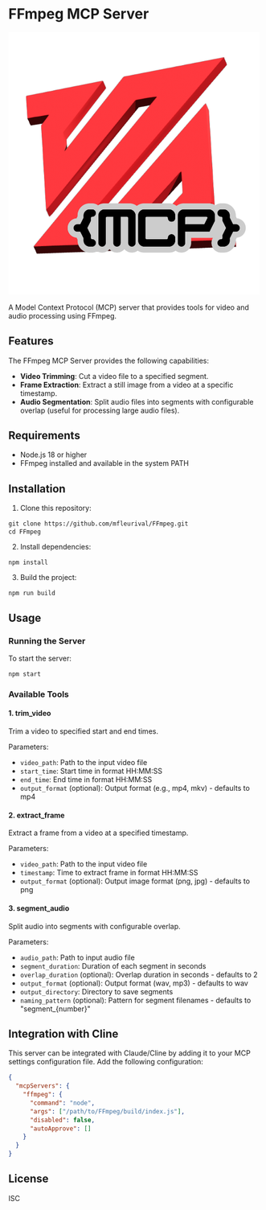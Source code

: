 # FFmpeg MCP Server

<img src="FFmpeg-MCP.png" alt="FFmpeg MCP" width="500" />

A Model Context Protocol (MCP) server that provides tools for video and audio processing using FFmpeg.

## Features

The FFmpeg MCP Server provides the following capabilities:

- **Video Trimming**: Cut a video file to a specified segment.
- **Frame Extraction**: Extract a still image from a video at a specific timestamp.
- **Audio Segmentation**: Split audio files into segments with configurable overlap (useful for processing large audio files).

## Requirements

- Node.js 18 or higher
- FFmpeg installed and available in the system PATH

## Installation

1. Clone this repository:
```
git clone https://github.com/mfleurival/FFmpeg.git
cd FFmpeg
```

2. Install dependencies:
```
npm install
```

3. Build the project:
```
npm run build
```

## Usage

### Running the Server

To start the server:

```
npm start
```

### Available Tools

#### 1. trim_video

Trim a video to specified start and end times.

Parameters:
- `video_path`: Path to the input video file
- `start_time`: Start time in format HH:MM:SS
- `end_time`: End time in format HH:MM:SS
- `output_format` (optional): Output format (e.g., mp4, mkv) - defaults to mp4

#### 2. extract_frame

Extract a frame from a video at a specified timestamp.

Parameters:
- `video_path`: Path to the input video file
- `timestamp`: Time to extract frame in format HH:MM:SS
- `output_format` (optional): Output image format (png, jpg) - defaults to png

#### 3. segment_audio

Split audio into segments with configurable overlap.

Parameters:
- `audio_path`: Path to input audio file
- `segment_duration`: Duration of each segment in seconds
- `overlap_duration` (optional): Overlap duration in seconds - defaults to 2
- `output_format` (optional): Output format (wav, mp3) - defaults to wav
- `output_directory`: Directory to save segments
- `naming_pattern` (optional): Pattern for segment filenames - defaults to "segment_{number}"

## Integration with Cline

This server can be integrated with Claude/Cline by adding it to your MCP settings configuration file. Add the following configuration:

```json
{
  "mcpServers": {
    "ffmpeg": {
      "command": "node",
      "args": ["/path/to/FFmpeg/build/index.js"],
      "disabled": false,
      "autoApprove": []
    }
  }
}
```

## License

ISC
